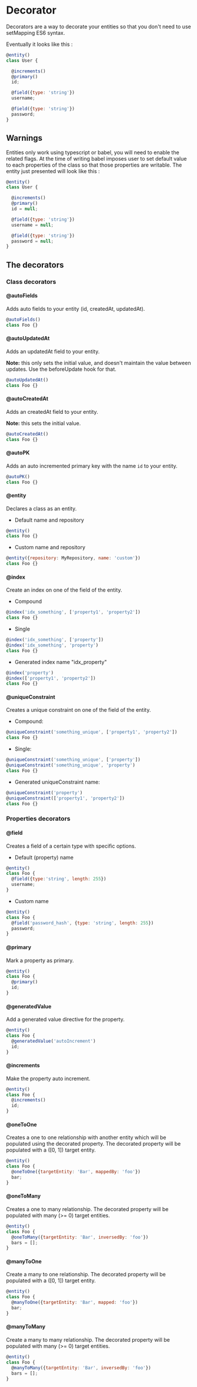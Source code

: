 # Decorator

Decorators are a way to decorate your entities so that you don't need to use setMapping ES6 syntax.

Eventually it looks like this :

```js
@entity()
class User {

  @increments()
  @primary()
  id;

  @field({type: 'string'})
  username;

  @field({type: 'string'})
  password;
}
```

## Warnings

Entities only work using typescript or babel, you will need to enable the related flags. At the time of writing babel imposes user to set default value to each properties of the class so that those properties are writable. The entity just presented will look like this :

```js
@entity()
class User {

  @increments()
  @primary()
  id = null;

  @field({type: 'string'})
  username = null;

  @field({type: 'string'})
  password = null;
}
```

## The decorators

### Class decorators

#### @autoFields

Adds auto fields to your entity (id, createdAt, updatedAt).

```js
@autoFields()
class Foo {}
```

#### @autoUpdatedAt

Adds an updatedAt field to your entity.

**Note:** this only sets the initial value, and doesn't maintain the value between updates. Use the beforeUpdate hook for that.

```js
@autoUpdatedAt()
class Foo {}
```

#### @autoCreatedAt

Adds an createdAt field to your entity.

**Note:** this sets the initial value.

```js
@autoCreatedAt()
class Foo {}
```

#### @autoPK

Adds an auto incremented primary key with the name `id` to your entity.

```js
@autoPK()
class Foo {}
```

#### @entity

Declares a class as an entity.

- Default name and repository

```js
@entity()
class Foo {}
 ```

 - Custom name and repository

```js
@entity({repository: MyRepository, name: 'custom'})
class Foo {}
```

#### @index

Create an index on one of the field of the entity.

- Compound

```js
@index('idx_something', ['property1', 'property2'])
class Foo {}
```

- Single

```js
@index('idx_something', ['property'])
@index('idx_something', 'property')
class Foo {}
```

- Generated index name "idx_property"

```js
@index('property')
@index(['property1', 'property2'])
class Foo {}
```

#### @uniqueConstraint

Creates a unique constraint on one of the field of the entity.

 - Compound:

```js
@uniqueConstraint('something_unique', ['property1', 'property2'])
class Foo {}
```

- Single:

```js
@uniqueConstraint('something_unique', ['property'])
@uniqueConstraint('something_unique', 'property')
class Foo {}
```

- Generated uniqueConstraint name:

```js
@uniqueConstraint('property')
@uniqueConstraint(['property1', 'property2'])
class Foo {}
```

### Properties decorators

#### @field

Creates a field of a certain type with specific options.

- Default (property) name

```js
@entity()
class Foo {
  @field({type:'string', length: 255})
  username;
}
```

- Custom name

```js
@entity()
class Foo {
  @field('password_hash', {type: 'string', length: 255})
  password;
}
```

#### @primary

Mark a property as primary.

```js
@entity()
class Foo {
  @primary()
  id;
}
```


#### @generatedValue

Add a generated value directive for the property.

```js
@entity()
class Foo {
  @generatedValue('autoIncrement')
  id;
}
```

#### @increments

Make the property auto increment.

```js
@entity()
class Foo {
  @increments()
  id;
}
```

#### @oneToOne

Creates a one to one relationship with another entity which will be populated using the decorated property. The decorated property will be populated with a ([0, 1]) target entity.

```js
@entity()
class Foo {
  @oneToOne({targetEntity: 'Bar', mappedBy: 'foo'})
  bar;
}
```

#### @oneToMany

Creates a one to many relationship. The decorated property will be populated with many (>= 0) target entities.

```js
@entity()
class Foo {
  @oneToMany({targetEntity: 'Bar', inversedBy: 'foo'})
  bars = [];
}
```

#### @manyToOne

Create a many to one relationship. The decorated property will be populated with a ([0, 1]) target entity.

```js
@entity()
class Foo {
  @manyToOne({targetEntity: 'Bar', mapped: 'foo'})
  bar;
}
```

#### @manyToMany

Create a many to many relationship. The decorated property will be populated with many (>= 0) target entities.

```js
@entity()
class Foo {
  @manyToMany({targetEntity: 'Bar', inversedBy: 'foo'})
  bars = [];
}
```


